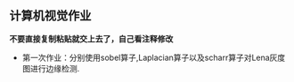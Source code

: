 计算机视觉作业
---------------
__不要直接复制粘贴就交上去了，自己看注释修改__
- 第一次作业：分别使用sobel算子,Laplacian算子以及scharr算子对Lena灰度图进行边缘检测.
